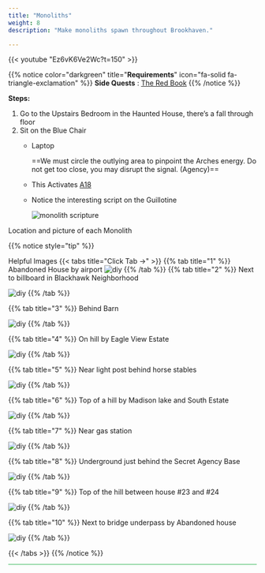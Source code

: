 ```yaml
---
title: "Monoliths"
weight: 8
description: "Make monoliths spawn throughout Brookhaven."

---
```


{{< youtube "Ez6vK6Ve2Wc?t=150" >}}

{{% notice color="darkgreen" title="**Requirements**" icon="fa-solid fa-triangle-exclamation"  %}}
**Side Quests** : [The Red Book](/lore/special_tools/the_red_book  )
{{% /notice %}}


**Steps:**


1. Go to the Upstairs Bedroom in the Haunted House, there’s a fall through floor 
1. Sit on the Blue Chair
	- Laptop

		==We must circle the outlying area to pinpoint the Arches energy. Do not get too close, you may disrupt the signal. (Agency)==
	- This Activates [A18](/casebook/light_panel#a18)
	- Notice the interesting script on the Guillotine
	
		![monolith scripture](/images/bh/monolith_scripture.jpg)

Location and picture of each Monolith

{{% notice style="tip" %}}

Helpful Images
{{< tabs title="Click Tab ->" >}}
{{% tab title="1" %}}
Abandoned House by airport
![diy](/images/bh/monolith-location_abandoned_house.png)
{{% /tab %}}
{{% tab title="2" %}}
Next to billboard in Blackhawk Neighborhood

![diy](/images/bh/monolith-location_balckhawk_billboard.png)
{{% /tab %}}

{{% tab title="3" %}}
Behind Barn

![diy](/images/bh/monolith-location_behind_barn.png)
{{% /tab %}}

{{% tab title="4" %}}
On hill by Eagle View Estate

![diy](/images/bh/monolith-location_hill_by_eagle_view.png)
{{% /tab %}}

{{% tab title="5" %}}
Near light post behind horse stables

![diy](/images/bh/monolith-location_lightpost_behind_horse_stable.png)
{{% /tab %}}

{{% tab title="6" %}}
Top of a hill by Madison lake and South Estate

![diy](/images/bh/monolith-location_madison_lake_hill_top.png)
{{% /tab %}}

{{% tab title="7" %}}
Near gas station

![diy](/images/bh/monolith-location_near_gas_station.png)
{{% /tab %}}

{{% tab title="8" %}}
Underground just behind the Secret Agency Base

![diy](/images/bh/monolith-location_outside_of_agency_bunker.png)
{{% /tab %}}

{{% tab title="9" %}}
Top of the hill between house #23 and #24

![diy](/images/bh/monolith-location_top_of_hill_between_house_23_and_24.png)
{{% /tab %}}

{{% tab title="10" %}}
Next to bridge underpass by Abandoned house

![diy](/images/bh/monolith-location_underpass_by_abanoned_house.png)
{{% /tab %}}

{{< /tabs >}}
{{% /notice %}}


<hr style="background-color: #28b44c" size=8>
